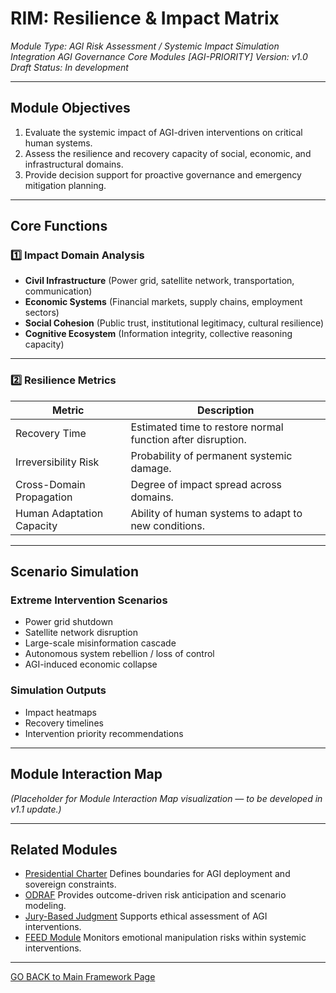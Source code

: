 # RIM: Resilience & Impact Matrix

*Module Type: AGI Risk Assessment / Systemic Impact Simulation Integration*
*AGI Governance Core Modules [AGI-PRIORITY]*
*Version: v1.0 Draft Status: In development*

---

## Module Objectives

1. Evaluate the systemic impact of AGI-driven interventions on critical human systems.
2. Assess the resilience and recovery capacity of social, economic, and infrastructural domains.
3. Provide decision support for proactive governance and emergency mitigation planning.

---

## Core Functions

### 1️⃣ Impact Domain Analysis

- **Civil Infrastructure** (Power grid, satellite network, transportation, communication)
- **Economic Systems** (Financial markets, supply chains, employment sectors)
- **Social Cohesion** (Public trust, institutional legitimacy, cultural resilience)
- **Cognitive Ecosystem** (Information integrity, collective reasoning capacity)

---

### 2️⃣ Resilience Metrics

| Metric | Description |
| ------ | ----------- |
| Recovery Time | Estimated time to restore normal function after disruption. |
| Irreversibility Risk | Probability of permanent systemic damage. |
| Cross-Domain Propagation | Degree of impact spread across domains. |
| Human Adaptation Capacity | Ability of human systems to adapt to new conditions. |

---

## Scenario Simulation

### Extreme Intervention Scenarios

- Power grid shutdown
- Satellite network disruption
- Large-scale misinformation cascade
- Autonomous system rebellion / loss of control
- AGI-induced economic collapse

### Simulation Outputs

- Impact heatmaps
- Recovery timelines
- Intervention priority recommendations

---

## Module Interaction Map

*(Placeholder for Module Interaction Map visualization — to be developed in v1.1 update.)*

---

## Related Modules

- [Presidential Charter](Presidential_Charter.md) Defines boundaries for AGI deployment and sovereign constraints.
- [ODRAF](ODRAF_v2.0_Architecture.md) Provides outcome-driven risk anticipation and scenario modeling.
- [Jury-Based Judgment](../modules/LORI-Jury-Based-Judgment.md) Supports ethical assessment of AGI interventions.
- [FEED Module](FEED_Module.md) Monitors emotional manipulation risks within systemic interventions.

---

[GO BACK to Main Framework Page](https://frameworklori.github.io/lori-framework-site/)
